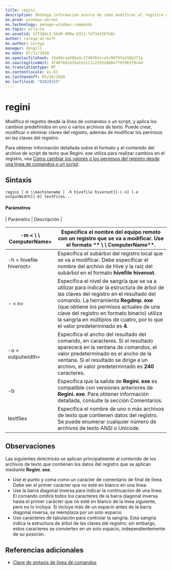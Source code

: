 ```yaml
---
title: regini
description: Obtenga información acerca de cómo modificar el registro desde el símbolo del sistema o mediante un script.
ms.prod: windows-server
ms.technology: manage-windows-commands
ms.topic: article
ms.assetid: 5ff18dc3-5bd8-400a-b311-fd73a3267e8c
author: coreyp-at-msft
ms.author: coreyp
manager: dongill
ms.date: 07/11/2018
ms.openlocfilehash: 33e0dcaa59be3c1748763cce5c9979fe318b271a
ms.sourcegitcommit: 4f407b82435afe3111c215510b0ef797863f9cb4
ms.translationtype: MT
ms.contentlocale: es-ES
ms.lasthandoff: 05/24/2020
ms.locfileid: "83820155"
---
```

# <a name="regini"></a>regini

Modifica el registro desde la línea de comandos o un script, y aplica los cambios predefinidos en uno o varios archivos de texto. Puede crear, modificar o eliminar claves del registro, además de modificar los permisos en las claves del registro.

Para obtener información detallada sobre el formato y el contenido del archivo de script de texto que Regini. exe utiliza para realizar cambios en el registro, vea [Cómo cambiar los valores o los permisos del registro desde una línea de comandos o un script](https://support.microsoft.com/help/264584/how-to-change-registry-values-or-permissions-from-a-command-line-or-a).

## <a name="syntax"></a>Sintaxis

```
regini [-m \\machinename | -h hivefile hiveroot][-i n] [-o outputWidth][-b] textFiles...
```

#### <a name="parameters"></a>Parámetros

| Parámetro | Descripción |

|-m \< \\ \\ ComputerName>|Especifica el nombre del equipo remoto con un registro que se va a modificar. Use el formato ** \\ \\ ComputerName**.|
|---------------------|-|
|-h \< hivefile hiveroot>|Especifica el subárbol del registro local que se va a modificar. Debe especificar el nombre del archivo de Hive y la raíz del subárbol en el formato **hivefile hiveroot**.|
|- \< n>|Especifica el nivel de sangría que se va a utilizar para indicar la estructura de árbol de las claves del registro en el resultado del comando. La herramienta **Regdmp. exe** (que obtiene los permisos actuales de una clave del registro en formato binario) utiliza la sangría en múltiplos de cuatro, por lo que el valor predeterminado es **4**.|
|-o \< outputwidth>|Especifica el ancho del resultado del comando, en caracteres. Si el resultado aparecerá en la ventana de comandos, el valor predeterminado es el ancho de la ventana. Si el resultado se dirige a un archivo, el valor predeterminado es **240** caracteres.|
|-b|Especifica que la salida de **Regini. exe** es compatible con versiones anteriores de **Regini. exe**. Para obtener información detallada, consulte la sección Comentarios.|
|textfiles|Especifica el nombre de uno o más archivos de texto que contienen datos del registro. Se puede enumerar cualquier número de archivos de texto ANSI o Unicode.|

## <a name="remarks"></a>Observaciones

Las siguientes directrices se aplican principalmente al contenido de los archivos de texto que contienen los datos del registro que se aplican mediante **Regini. exe**.
-   Use el punto y coma como un carácter de comentario de final de línea. Debe ser el primer carácter que no esté en blanco en una línea.
-   Use la barra diagonal inversa para indicar la continuación de una línea. El comando omitirá todos los caracteres de la barra diagonal inversa hasta el primer carácter que no esté en blanco de la línea siguiente, pero no lo incluya. Si incluye más de un espacio antes de la barra diagonal inversa, se reemplaza por un solo espacio.
-   Use caracteres de tabulación para controlar la sangría. Esta sangría indica la estructura de árbol de las claves del registro; sin embargo, estos caracteres se convierten en un solo espacio, independientemente de su posición.

## <a name="additional-references"></a>Referencias adicionales

- [Clave de sintaxis de línea de comandos](command-line-syntax-key.md)